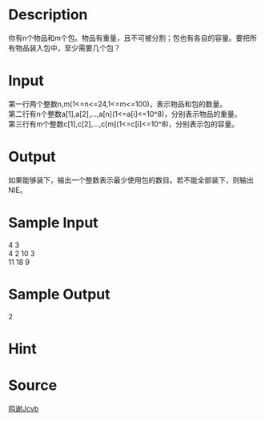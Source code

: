 
# Description

<div class="content"><p>你有n个物品和m个包。物品有重量，且不可被分割；包也有各自的容量。要把所有物品装入包中，至少需要几个包？</p></div>

# Input

<div class="content"><p>第一行两个整数n,m(1&lt;=n&lt;=24,1&lt;=m&lt;=100)，表示物品和包的数量。<br/>
第二行有n个整数a[1],a[2],…,a[n](1&lt;=a[i]&lt;=10^8)，分别表示物品的重量。<br/>
第三行有m个整数c[1],c[2],…,c[m](1&lt;=c[i]&lt;=10^8)，分别表示包的容量。</p></div>

# Output

<div class="content"><p>如果能够装下，输出一个整数表示最少使用包的数目。若不能全部装下，则输出NIE。</p></div>

# Sample Input

<div class="content"><span class="sampledata">4 3<br/>
4 2 10 3<br/>
11 18 9</span></div>

# Sample Output

<div class="content"><span class="sampledata">2</span></div>

# Hint

<div class="content"><p></p></div>

# Source

<div class="content"><p><a href="problemset.php?search=鸣谢Jcvb">鸣谢Jcvb</a></p></div>

